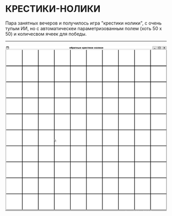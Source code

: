 # КРЕСТИКИ-НОЛИКИ
Пара занятных вечеров и получилось игра "крестики нолики", с очень тупым ИИ, но с автоматическеи параметризованным полем (хоть 50 x 50) и количесвом ячеек для победы.

______
![Game gif](krestitki.gif)
